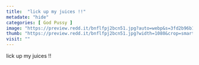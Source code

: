 ```yaml
---
title:  "lick up my juices !!"
metadate: "hide"
categories: [ God Pussy ]
image: "https://preview.redd.it/bnflfpj2bcn51.jpg?auto=webp&s=3fd2b96b1b6ad073f8332f0619e3677d77aecd1c"
thumb: "https://preview.redd.it/bnflfpj2bcn51.jpg?width=1080&crop=smart&auto=webp&s=44283be3f49021baebe34110530a527b85b9192a"
visit: ""
---
```

lick up my juices !!
